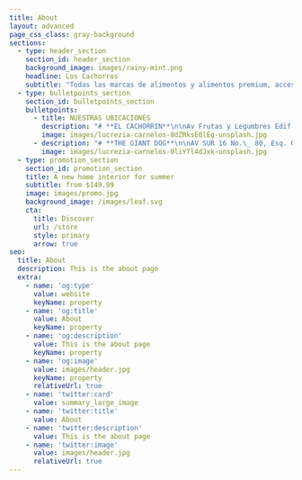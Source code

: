 ```yaml
---
title: About
layout: advanced
page_css_class: gray-background
sections:
  - type: header_section
    section_id: header_section
    background_image: images/rainy-mint.png
    headline: Los Cachorros
    subtitle: "Todas las marcas de alimentos y alimentos premium, accesorios,\_ juguetes y premios para tus mascotas a los mejores precios. Encuéntranos lo más cerca de ti, tenemos 10 tiendas en distintas ubicaciones alrededor de toda la Ciudad de México encuentra la más cercana a ti.\n"
  - type: bulletpoints_section
    section_id: bulletpoints_section
    bulletpoints:
      - title: NUESTRAS UBICACIONES
        description: "# **EL CACHORRIN**\n\nAv Frutas y Legumbres Edif 1 Locales 4 y 5, Central de Abasto,\_\n\nAlc. Iztapalapa, CDMX C.P. 09040\n\n*   Tel: 5556947398\n\n<!---->\n\n*   Cel: 5584787997\n\n## &#xA;**GRAND PUPPY**\n\nAv. Frutas y Legumbres, Caracol 1 G-H,\_ Central de Abasto,\_\n\nAlc. Iztapalapa, CDMX C.P. 09040\n\n*   Tel: 5570902496\n\n<!---->\n\n*   Cel: 5624418690\n\n## &#xA;**CACHORROS**\n\nAv Frutas y Legumbres Edif 4 Local 15, Central de Abasto,\_\n\nAlc. Iztapalapa, CDMX C.P. 09040\n\n*   Tel: 5556001586\n\n## &#xA;**CACHORRITOS**\n\nAv Frutas y Legumbres Edif 3 Local 1 y 2, Central de Abasto,\_\n\nAlc. Iztapalapa, CDMX C.P. 09040\n\n*   Tel: 5556949266\n\n*   Cel: 5539598129\n\n## &#xA;**GRAND PUPPY ROMA**\n\nCalle Medellín No. 209, Col. Roma Sur\n\nAlc. Cuauhtémoc, CDMX. C.P. 06760\n\nTel: 5572625500\n\nCel: 5517789125\n"
        image: images/lucrezia-carnelos-8dZRksE0lEg-unsplash.jpg
      - description: "# **THE GIANT DOG**\n\nAV SUR 16 No.\_ 80, Esq. Oriente 243 – A\n\nCol. Agrícola Oriental. CDMX, C.P. 08500\n\nTel: 5541683632\n\nCel: 5539261478\n\n# &#xA;**GRAND DOG ORIENTAL**\n\nSur 24 No. 412 esq. Ote. 253 Col. Agrícola Oriental Alc. Iztacalco, 08500 CDMX\n\n*   Tel : 5568403891\n\n<!---->\n\n*   Cel: 5520835339\n\n##### &#xA;**CACHORRITOS ORIENTAL**\n\nSur 24 No. 31, Col. Agrícola Oriental Alc. Iztacalco, 08500 CDMX\n\n*   Tel : 5588499036\n\n<!---->\n\n*   Cel: 5548060687\n\n##### &#xA;**GRAND PUPPY ORIENTAL**\n\nAV SUR 16 No.\_ 449 Local B, Entre calle 2 de Sur 16 y Retorno 3 de Sur 16\n\nCol. Agrícola Oriental, Alc. Iztacalco, CDMX, C.P. 08500\n\n*   Tel: 5587557387\n\n<!---->\n\n*   Cel: 5539241690\n\n##### &#xA;**UNIDAD RASTRO**\n\nInterior del Mercado Unidad Rastro Locales 92 - 92 – 94.\n\nEstaño 350, Col. Felipe Ángeles, Alc. Venustiano Carranza, C.P. 15310 CDMX\n\n*   Tel: 5588793527\n\n<!---->\n\n*   Cel: 5535062116\n"
        image: images/lucrezia-carnelos-0liYTl4dJxk-unsplash.jpg
  - type: promotion_section
    section_id: promotion_section
    title: A new home interior for summer
    subtitle: from $149.99
    image: images/promo.jpg
    background_image: /images/leaf.svg
    cta:
      title: Discover
      url: /store
      style: primary
      arrow: true
seo:
  title: About
  description: This is the about page
  extra:
    - name: 'og:type'
      value: website
      keyName: property
    - name: 'og:title'
      value: About
      keyName: property
    - name: 'og:description'
      value: This is the about page
      keyName: property
    - name: 'og:image'
      value: images/header.jpg
      keyName: property
      relativeUrl: true
    - name: 'twitter:card'
      value: summary_large_image
    - name: 'twitter:title'
      value: About
    - name: 'twitter:description'
      value: This is the about page
    - name: 'twitter:image'
      value: images/header.jpg
      relativeUrl: true
---
```


